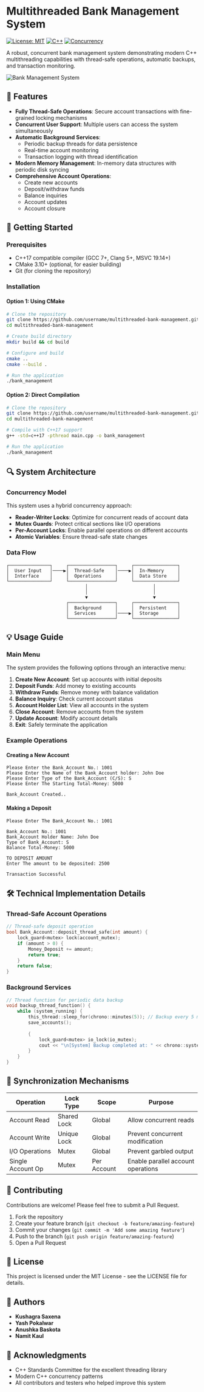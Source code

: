 # Multithreaded Bank Management System

[![License: MIT](https://img.shields.io/badge/License-MIT-yellow.svg)](https://opensource.org/licenses/MIT)
[![C++](https://img.shields.io/badge/C++-17-blue.svg)](https://isocpp.org/)
[![Concurrency](https://img.shields.io/badge/Concurrency-Enabled-green.svg)](https://en.cppreference.com/w/cpp/thread)

A robust, concurrent bank management system demonstrating modern C++ multithreading capabilities with thread-safe operations, automatic backups, and transaction monitoring.

![Bank Management System](https://raw.githubusercontent.com/username/multithreaded-bank-management/main/docs/images/banner.png)

## 🌟 Features

- **Fully Thread-Safe Operations**: Secure account transactions with fine-grained locking mechanisms
- **Concurrent User Support**: Multiple users can access the system simultaneously
- **Automatic Background Services**:
  - Periodic backup threads for data persistence
  - Real-time account monitoring
  - Transaction logging with thread identification
- **Modern Memory Management**: In-memory data structures with periodic disk syncing
- **Comprehensive Account Operations**:
  - Create new accounts
  - Deposit/withdraw funds
  - Balance inquiries
  - Account updates
  - Account closure

## 🚀 Getting Started

### Prerequisites

- C++17 compatible compiler (GCC 7+, Clang 5+, MSVC 19.14+)
- CMake 3.10+ (optional, for easier building)
- Git (for cloning the repository)

### Installation

#### Option 1: Using CMake

```bash
# Clone the repository
git clone https://github.com/username/multithreaded-bank-management.git
cd multithreaded-bank-management

# Create build directory
mkdir build && cd build

# Configure and build
cmake ..
cmake --build .

# Run the application
./bank_management
```

#### Option 2: Direct Compilation

```bash
# Clone the repository
git clone https://github.com/username/multithreaded-bank-management.git
cd multithreaded-bank-management

# Compile with C++17 support
g++ -std=c++17 -pthread main.cpp -o bank_management

# Run the application
./bank_management
```

## 🔍 System Architecture

### Concurrency Model

This system uses a hybrid concurrency approach:
- **Reader-Writer Locks**: Optimize for concurrent reads of account data
- **Mutex Guards**: Protect critical sections like I/O operations
- **Per-Account Locks**: Enable parallel operations on different accounts
- **Atomic Variables**: Ensure thread-safe state changes

### Data Flow

```
┌───────────────┐     ┌─────────────────┐     ┌────────────────┐
│  User Input   │────▶│  Thread-Safe    │────▶│  In-Memory     │
│  Interface    │     │  Operations     │     │  Data Store    │
└───────────────┘     └─────────────────┘     └────────────────┘
                             │                        │
                             │                        │
                             ▼                        ▼
                      ┌─────────────────┐     ┌────────────────┐
                      │  Background     │     │  Persistent    │
                      │  Services       │────▶│  Storage       │
                      └─────────────────┘     └────────────────┘
```

## 💡 Usage Guide

### Main Menu

The system provides the following options through an interactive menu:

1. **Create New Account**: Set up accounts with initial deposits
2. **Deposit Funds**: Add money to existing accounts
3. **Withdraw Funds**: Remove money with balance validation
4. **Balance Inquiry**: Check current account status
5. **Account Holder List**: View all accounts in the system
6. **Close Account**: Remove accounts from the system
7. **Update Account**: Modify account details
8. **Exit**: Safely terminate the application

### Example Operations

#### Creating a New Account

```
Please Enter the Bank_Account No.: 1001
Please Enter the Name of the Bank_Account holder: John Doe
Please Enter Type of the Bank_Account (C/S): S
Please Enter The Starting Total-Money: 5000

Bank_Account Created..
```

#### Making a Deposit

```
Please Enter The Bank_Account No.: 1001

Bank_Account No.: 1001
Bank_Account Holder Name: John Doe
Type of Bank_Account: S
Balance Total-Money: 5000

TO DEPOSIT AMOUNT
Enter The amount to be deposited: 2500

Transaction Successful
```

## 🛠️ Technical Implementation Details

### Thread-Safe Account Operations

```cpp
// Thread-safe deposit operation
bool Bank_Account::deposit_thread_safe(int amount) {
    lock_guard<mutex> lock(account_mutex);
    if (amount > 0) {
        Money_Deposit += amount;
        return true;
    }
    return false;
}
```

### Background Services

```cpp
// Thread function for periodic data backup
void backup_thread_function() {
    while (system_running) {
        this_thread::sleep_for(chrono::minutes(5)); // Backup every 5 minutes
        save_accounts();
        
        {
            lock_guard<mutex> io_lock(io_mutex);
            cout << "\n[System] Backup completed at: " << chrono::system_clock::now() << endl;
        }
    }
}
```

## 🔄 Synchronization Mechanisms

| Operation | Lock Type | Scope | Purpose |
|-----------|-----------|-------|---------|
| Account Read | Shared Lock | Global | Allow concurrent reads |
| Account Write | Unique Lock | Global | Prevent concurrent modification |
| I/O Operations | Mutex | Global | Prevent garbled output |
| Single Account Op | Mutex | Per Account | Enable parallel account operations |

## 🤝 Contributing

Contributions are welcome! Please feel free to submit a Pull Request.

1. Fork the repository
2. Create your feature branch (`git checkout -b feature/amazing-feature`)
3. Commit your changes (`git commit -m 'Add some amazing feature'`)
4. Push to the branch (`git push origin feature/amazing-feature`)
5. Open a Pull Request

## 📝 License

This project is licensed under the MIT License - see the LICENSE file for details.

## 👥 Authors

- **Kushagra Saxena**
- **Yash Pokalwar**
- **Anushka Baskota**
- **Namit Kaul**

## 🙏 Acknowledgments

- C++ Standards Committee for the excellent threading library
- Modern C++ concurrency patterns
- All contributors and testers who helped improve this system
